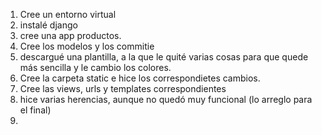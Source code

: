 1) Cree un entorno virtual
2) instalé django
3) cree una app productos.
4) Cree los modelos y los commitie
5) descargué una plantilla, a la que le quité varias cosas para que quede más sencilla y le cambio los colores.
6) Cree la carpeta static e hice los correspondietes cambios.
7) Cree las views, urls y templates correspondientes
8) hice varias herencias, aunque no quedó muy funcional (lo arreglo para el final)
9) 
